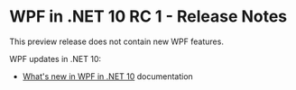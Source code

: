 # WPF in .NET 10 RC 1 - Release Notes

This preview release does not contain new WPF features.

WPF updates in .NET 10:

- [What's new in WPF in .NET 10](https://learn.microsoft.com/dotnet/desktop/wpf/whats-new/net100) documentation
